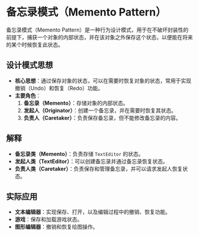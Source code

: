 # 备忘录模式（Memento Pattern）

备忘录模式（Memento Pattern）是一种行为设计模式，用于在不破坏封装性的前提下，捕获一个对象的内部状态，并在该对象之外保存这个状态，以便能在将来的某个时候恢复此状态。

## 设计模式思想

- **核心思想**：通过保存对象的状态，可以在需要时恢复对象的状态，常用于实现撤销（Undo）和恢复（Redo）功能。
- **主要角色**：
    1. **备忘录（Memento）**：存储对象的内部状态。
    2. **发起人（Originator）**：创建一个备忘录，并在需要时恢复其状态。
    3. **负责人（Caretaker）**：负责保存备忘录，但不能修改备忘录的内容。
  
## 解释

- **备忘录类（Memento）**：负责存储 `TextEditor` 的状态。
- **发起人类（TextEditor）**：可以创建备忘录并通过备忘录恢复状态。
- **负责人类（Caretaker）**：负责保存和管理备忘录，并可以请求发起人恢复状态。

## 实际应用

- **文本编辑器**：实现保存、打开，以及编辑过程中的撤销、恢复功能。
- **游戏**：保存和加载游戏状态。
- **图形编辑器**：撤销和恢复绘图操作。
